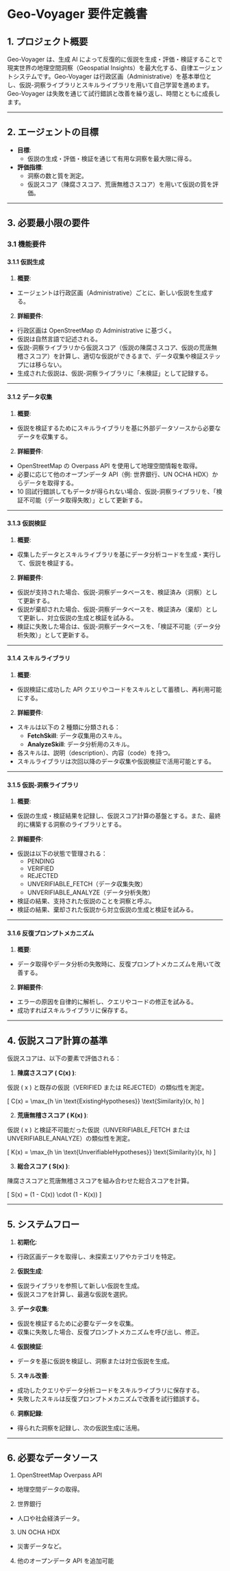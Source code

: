 # **Geo-Voyager 要件定義書**

## **1. プロジェクト概要**

Geo-Voyager は、生成 AI によって反復的に仮説を生成・評価・検証することで現実世界の地理空間洞察（Geospatial Insights）を最大化する、自律エージェントシステムです。Geo-Voyager は行政区画（Administrative）を基本単位とし、仮説-洞察ライブラリとスキルライブラリを用いて自己学習を進めます。Geo-Voyager は失敗を通じて試行錯誤と改善を繰り返し、時間とともに成長します。

---

## **2. エージェントの目標**

- **目標**:
  - 仮説の生成・評価・検証を通じて有用な洞察を最大限に得る。
- **評価指標**:
  - 洞察の数と質を測定。
  - 仮説スコア（陳腐さスコア、荒唐無稽さスコア）を用いて仮説の質を評価。

---

## **3. 必要最小限の要件**

### **3.1 機能要件**

#### **3.1.1 仮説生成**

1. **概要**:

- エージェントは行政区画（Administrative）ごとに、新しい仮説を生成する。

2. **詳細要件**:

- 行政区画は OpenStreetMap の Administrative に基づく。
- 仮説は自然言語で記述される。
- 仮説-洞察ライブラリから仮説スコア（仮説の陳腐さスコア、仮説の荒唐無稽さスコア）を計算し、適切な仮説ができるまで、データ収集や検証ステップには移らない。
- 生成された仮説は、仮説-洞察ライブラリに「未検証」として記録する。

---

#### **3.1.2 データ収集**

1. **概要**:

- 仮説を検証するためにスキルライブラリを基に外部データソースから必要なデータを収集する。

2. **詳細要件**:

- OpenStreetMap の Overpass API を使用して地理空間情報を取得。
- 必要に応じて他のオープンデータ API（例: 世界銀行、UN OCHA HDX）からデータを取得する。
- 10 回試行錯誤してもデータが得られない場合、仮説-洞察ライブラリを、「検証不可能（データ取得失敗）」として更新する。

---

#### **3.1.3 仮説検証**

1. **概要**:

- 収集したデータとスキルライブラリを基にデータ分析コードを生成・実行して、仮説を検証する。

2. **詳細要件**:

- 仮説が支持された場合、仮説-洞察データベースを、検証済み（洞察）として更新する。
- 仮説が棄却された場合、仮説-洞察データベースを、検証済み（棄却）として更新し、対立仮説の生成と検証を試みる。
- 検証に失敗した場合は、仮説-洞察データベースを、「検証不可能（データ分析失敗）」として更新する。

---

#### **3.1.4 スキルライブラリ**

1. **概要**:

- 仮説検証に成功した API クエリやコードをスキルとして蓄積し、再利用可能にする。

2. **詳細要件**:

- スキルは以下の 2 種類に分類される：
  - **FetchSkill**: データ収集用のスキル。
  - **AnalyzeSkill**: データ分析用のスキル。
- 各スキルは、説明（description）、内容（code）を持つ。
- スキルライブラリは次回以降のデータ収集や仮説検証で活用可能とする。

---

#### **3.1.5 仮説-洞察ライブラリ**

1. **概要**:

- 仮説の生成・検証結果を記録し、仮説スコア計算の基盤とする。また、最終的に構築する洞察のライブラリとする。

2. **詳細要件**:

- 仮説は以下の状態で管理される：
  - PENDING
  - VERIFIED
  - REJECTED
  - UNVERIFIABLE_FETCH（データ収集失敗）
  - UNVERIFIABLE_ANALYZE（データ分析失敗）
- 検証の結果、支持された仮説のことを洞察と呼ぶ。
- 検証の結果、棄却された仮説から対立仮説の生成と検証を試みる。

---

#### **3.1.6 反復プロンプトメカニズム**

1. **概要**:

- データ取得やデータ分析の失敗時に、反復プロンプトメカニズムを用いて改善する。

2. **詳細要件**:

- エラーの原因を自律的に解析し、クエリやコードの修正を試みる。
- 成功すればスキルライブラリに保存する。

---

## **4. 仮説スコア計算の基準**

仮説スコアは、以下の要素で評価される：

1. **陳腐さスコア \( C(x) \)**:

仮説 \( x \) と既存の仮説（VERIFIED または REJECTED）の類似性を測定。

\[
C(x) = \max\_{h \in \text{ExistingHypotheses}} \text{Similarity}(x, h)
\]

2. **荒唐無稽さスコア \( K(x) \)**:

仮説 \( x \) と検証不可能だった仮説（UNVERIFIABLE_FETCH または UNVERIFIABLE_ANALYZE）の類似性を測定。

\[
K(x) = \max\_{h \in \text{UnverifiableHypotheses}} \text{Similarity}(x, h)
\]

3. **総合スコア \( S(x) \)**:

陳腐さスコアと荒唐無稽さスコアを組み合わせた総合スコアを計算。

\[
S(x) = (1 - C(x)) \cdot (1 - K(x))
\]

---

## **5. システムフロー**

1. **初期化**:

- 行政区画データを取得し、未探索エリアやカテゴリを特定。

2. **仮説生成**:

- 仮説ライブラリを参照して新しい仮説を生成。
- 仮説スコアを計算し、最適な仮説を選択。

3. **データ収集**:

- 仮説を検証するために必要なデータを収集。
- 収集に失敗した場合、反復プロンプトメカニズムを呼び出し、修正。

4. **仮説検証**:

- データを基に仮説を検証し、洞察または対立仮説を生成。

5. **スキル改善**:

- 成功したクエリやデータ分析コードをスキルライブラリに保存する。
- 失敗したスキルは反復プロンプトメカニズムで改善を試行錯誤する。

6. **洞察記録**:

- 得られた洞察を記録し、次の仮説生成に活用。

---

## **6. 必要なデータソース**

1. OpenStreetMap Overpass API

- 地理空間データの取得。

2. 世界銀行

- 人口や社会経済データ。

3. UN OCHA HDX

- 災害データなど。

4. 他のオープンデータ API を追加可能

